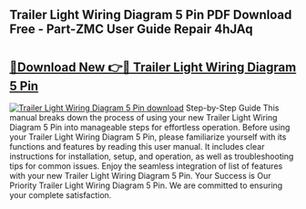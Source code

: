 ## Trailer Light Wiring Diagram 5 Pin PDF Download Free - Part-ZMC User Guide Repair 4hJAq

# <h2><a href="http://dfsgvb6.blite.top/?on=Trailer+Light+Wiring+Diagram+5+Pin">🔗Download New 👉🔴 Trailer Light Wiring Diagram 5 Pin</a></h2>

[![Trailer Light Wiring Diagram 5 Pin download](https://i.imgur.com/lujVjoI.png)](http://dfsgvb6.blite.top/?on=Trailer+Light+Wiring+Diagram+5+Pin)
Step-by-Step Guide This manual breaks down the process of using your new Trailer Light Wiring Diagram 5 Pin into manageable steps for effortless operation. Before using your Trailer Light Wiring Diagram 5 Pin, please familiarize yourself with its functions and features by reading this user manual. It includes clear instructions for installation, setup, and operation, as well as troubleshooting tips for common issues. Enjoy the seamless integration of list of features with your new Trailer Light Wiring Diagram 5 Pin. Your Success is Our Priority Trailer Light Wiring Diagram 5 Pin. We are committed to ensuring your complete satisfaction.
